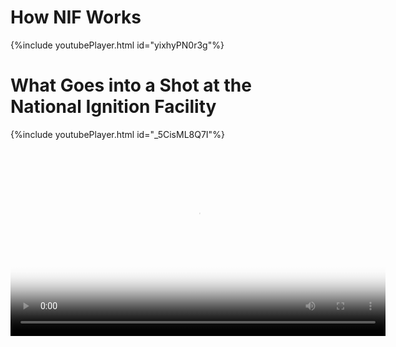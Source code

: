 # How NIF Works

{%include youtubePlayer.html id="yixhyPN0r3g"%}

# What Goes into a Shot at the National Ignition Facility

{%include youtubePlayer.html id="_5CisML8Q7I"%}
<div>
 <video class="center" src="https://lasers.llnl.gov/media/photo-gallery" controls poster="dossierimage/imagex.jpg" width="600">⁪</video>
</div>


